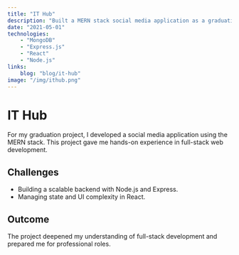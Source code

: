```yaml
---
title: "IT Hub"
description: "Built a MERN stack social media application as a graduation project."
date: "2021-05-01"
technologies: 
    - "MongoDB"
    - "Express.js"
    - "React"
    - "Node.js"
links:
    blog: "blog/it-hub"
image: "/img/ithub.png"
---
```


# IT Hub


For my graduation project, I developed a social media application using the MERN stack. 
This project gave me hands-on experience in full-stack web development.

## Challenges
- Building a scalable backend with Node.js and Express.
- Managing state and UI complexity in React.

## Outcome
The project deepened my understanding of full-stack development and prepared me for professional roles.

